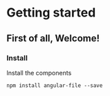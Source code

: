 # Getting started

## First of all, Welcome!

### Install

Install the components
```
npm install angular-file --save
```
